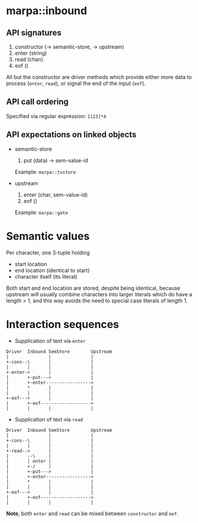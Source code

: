 # marpa::inbound

## API signatures

1. constructor (-> semantic-store, -> upstream)
2. enter (string)
3. read (chan)
4. eof ()

All but the constructor are driver methods which provide either more
data to process (`enter`, `read`), or signal the end of the input
(`eof`).

## API call ordering

Specified via regular expression: `1[23]*4`

## API expectations on linked objects

   * semantic-store
     1. put (data) -> sem-value-id

     Example: `marpa::tvstore`

   * upstream
     1. enter (char, sem-value-id)
     2. eof ()

     Example: `marpa::gate`

# Semantic values

Per character, one 3-tuple holding
* start location
* end location (identical to start)
* character itself (its literal)

Both start and end location are stored, despite being identical,
because upstream will usually combine characters into larger literals
which do have a length > 1, and this way avoids the need to special
case literals of length 1.

# Interaction sequences

* Supplication of text via `enter`
```
Driver  Inbound SemStore        Upstream
|               |               |
+-cons--\       |               |
|       |       |               |
+-enter->       |               |
|       +-put--->               |
|       +-enter----------------->
|       *       |               |
|       |       |               |
+-eof--->       |               |
|       +-eof------------------->
|       |       |               |
```

* Supplication of text via `read`
```
Driver  Inbound SemStore        Upstream
|               |               |
+-cons--\       |               |
|       |       |               |
+-read-->       |               |
|       --\     |               |
|       | enter |               |
|       <-/     |               |
|       +-put--->               |
|       +-enter----------------->
|       *       |               |
|       |       |               |
+-eof--->       |               |
|       +-eof------------------->
|       |       |               |
```

__Note__, both `enter` and `read` can be mixed between `constructor`
and `eof`.
